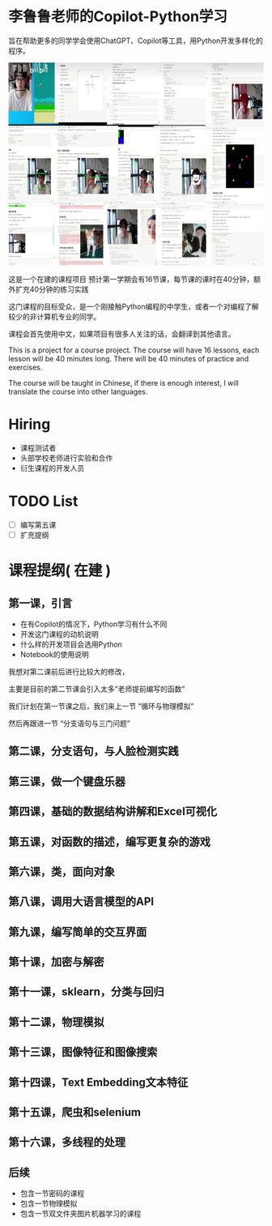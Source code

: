 # 李鲁鲁老师的Copilot-Python学习

旨在帮助更多的同学学会使用ChatGPT、Copilot等工具，用Python开发多样化的程序。

<img src="images/previous_kechuang_course.jpg" alt="Previous Kechuang Course" height="400">


这是一个在建的课程项目 预计第一学期会有16节课，每节课的课时在40分钟，额外扩充40分钟的练习实践

这门课程的目标受众，是一个刚接触Python编程的中学生，或者一个对编程了解较少的非计算机专业的同学。

课程会首先使用中文，如果项目有很多人关注的话，会翻译到其他语言。

This is a project for a course project. The course will have 16 lessons, each lesson will be 40 minutes long. There will be 40 minutes of practice and exercises. 

The course will be taught in Chinese, if there is enough interest, I will translate the course into other languages.

# Hiring

- 课程测试者
- 头部学校老师进行实验和合作
- 衍生课程的开发人员

# TODO List

- [ ] 编写第五课
- [ ] 扩充提纲

# 课程提纲( 在建 )

## 第一课，引言

- 在有Copilot的情况下，Python学习有什么不同
- 开发这门课程的动机说明
- 什么样的开发项目会选用Python
- Notebook的使用说明

我想对第二课前后进行比较大的修改，

主要是目前的第二节课会引入太多“老师提前编写的函数”

我们计划在第一节课之后，我们来上一节 “循环与物理模拟”

然后再跟进一节 “分支语句与三门问题”

## 第二课，分支语句，与人脸检测实践

## 第三课，做一个键盘乐器

## 第四课，基础的数据结构讲解和Excel可视化

## 第五课，对函数的描述，编写更复杂的游戏

## 第六课，类，面向对象

## 第八课，调用大语言模型的API

## 第九课，编写简单的交互界面

## 第十课，加密与解密

## 第十一课，sklearn，分类与回归

## 第十二课，物理模拟

## 第十三课，图像特征和图像搜索

## 第十四课，Text Embedding文本特征

## 第十五课，爬虫和selenium

## 第十六课，多线程的处理


## 

## 后续

- 包含一节密码的课程
- 包含一节物理模拟
- 包含一节双文件夹图片机器学习的课程
